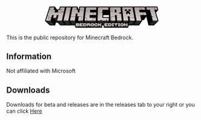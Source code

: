 <center>
  <img width="300" alt="Minecraft Bedrock Edition Logo" src=Extra/logo.png>
</center>


This is the public repository for Minecraft Bedrock.
## Information
Not affiliated with Microsoft
## Downloads
Downloads for beta and releases are in the releases tab to your right or you can click [Here](https://github.com/PixelatedCheese1/MinecraftBedrock/releases/)
